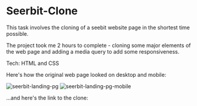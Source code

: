 # Seerbit-Clone
This task involves the cloning of a seebit website page in the shortest time possible.

The project took me 2 hours to complete - cloning some major elements of the web page and adding a media query to add some responsiveness.

Tech: HTML and CSS

Here's how the original web page looked on desktop and mobile:

![seerbit-landing-pg](https://user-images.githubusercontent.com/70877999/166109079-26633636-542d-424b-a2dd-36f5d19a550c.png)
![seerbit-landing-pg-mobile](https://user-images.githubusercontent.com/70877999/166109110-3b87cc24-18b9-4e1c-8039-06940f3690e0.png)


...and here's the link to the clone:
